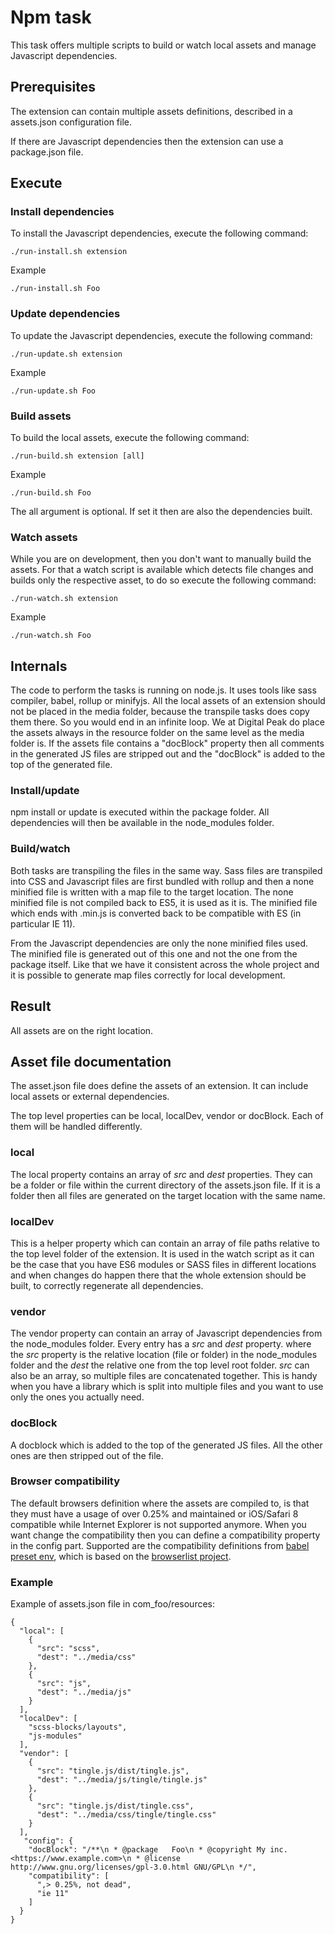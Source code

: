 # Npm task
This task offers multiple scripts to build or watch local assets and manage Javascript dependencies.

## Prerequisites
The extension can contain multiple assets definitions, described in a assets.json configuration file.

If there are Javascript dependencies then the extension can use a package.json file.

## Execute
### Install dependencies
To install the Javascript dependencies, execute the following command:

`./run-install.sh extension`

Example

`./run-install.sh Foo`

### Update dependencies
To update the Javascript dependencies, execute the following command:

`./run-update.sh extension`

Example

`./run-update.sh Foo`

### Build assets
To build the local assets, execute the following command:

`./run-build.sh extension [all]`

Example

`./run-build.sh Foo`

The all argument is optional. If set it then are also the dependencies built.

### Watch assets
While you are on development, then you don't want to manually build the assets. For that a watch script is available which detects file changes and builds only the respective asset, to do so execute the following command:

`./run-watch.sh extension`

Example

`./run-watch.sh Foo`

## Internals
The code to perform the tasks is running on node.js. It uses tools like sass compiler, babel, rollup or minifyjs. All the local assets of an extension should not be placed in the media folder, because the transpile tasks does copy them there. So you would end in an infinite loop. We at Digital Peak do place the assets always in the resource folder on the same level as the media folder is.
If the assets file contains a "docBlock" property then all comments in the generated JS files are stripped out and the "docBlock" is added to the top of the generated file.

### Install/update
npm install or update is executed within the package folder. All dependencies will then be available in the node_modules folder.

### Build/watch
Both tasks are transpiling the files in the same way. Sass files are transpiled into CSS and Javascript files are first bundled with rollup and then a none minified file is written with a map file to the target location. The none minified file is not compiled back to ES5, it is used as it is. The minified file which ends with .min.js is converted back to be compatible with ES (in particular IE 11).

From the Javascript dependencies are only the none minified files used. The minified file is generated out of this one and not the one from the package itself. Like that we have it consistent across the whole project and it is possible to generate map files correctly for local development.

## Result
All assets are on the right location.

## Asset file documentation
The asset.json file does define the assets of an extension. It can include local assets or external dependencies.

The top level properties can be local, localDev, vendor or docBlock. Each of them will be handled differently.

### local
The local property contains an array of _src_ and _dest_ properties. They can be a folder or file within the current directory of the assets.json file. If it is a folder then all files are generated on the target location with the same name.

### localDev
This is a helper property which can contain an array of file paths relative to the top level folder of the extension. It is used in the watch script as it can be the case that you have ES6 modules or SASS files in different locations and when changes do happen there that the whole extension should be built, to correctly regenerate all dependencies.

### vendor
The vendor property can contain an array of Javascript dependencies from the node_modules folder. Every entry has a _src_ and _dest_ property. where the _src_ property is the relative location (file or folder) in the node_modules folder and the _dest_ the relative one from the top level root folder. _src_ can also be an array, so multiple files are concatenated together. This is handy when you have a library which is split into multiple files and you want to use only the ones you actually need.

### docBlock
A docblock which is added to the top of the generated JS files. All the other ones are then stripped out of the file.

### Browser compatibility
The default browsers definition where the assets are compiled to, is that they must have a usage of over 0.25% and maintained or iOS/Safari 8 compatible while Internet Explorer is not supported anymore. When you want change the compatibility then you can define a compatibility property in the config part. Supported are the compatibility definitions from [babel preset env](https://babeljs.io/docs/en/babel-preset-env#targetsbrowsers), which is based on the [browserlist project](https://github.com/browserslist/browserslist).

### Example
Example of assets.json file in com_foo/resources:
```
{
  "local": [
    {
      "src": "scss",
      "dest": "../media/css"
    },
    {
      "src": "js",
      "dest": "../media/js"
    }
  ],  
  "localDev": [
    "scss-blocks/layouts",
    "js-modules"
  ],
  "vendor": [
    {
      "src": "tingle.js/dist/tingle.js",
      "dest": "../media/js/tingle/tingle.js"
    },
    {
      "src": "tingle.js/dist/tingle.css",
      "dest": "../media/css/tingle/tingle.css"
    }
  ],
   "config": {
    "docBlock": "/**\n * @package   Foo\n * @copyright My inc. <https://www.example.com>\n * @license   http://www.gnu.org/licenses/gpl-3.0.html GNU/GPL\n */",
    "compatibility": [
      ",> 0.25%, not dead",
      "ie 11"
    ]
  }
}
```
